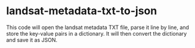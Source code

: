 # landsat-metadata-txt-to-json


This code will open the landsat metadata TXT file, parse it line by line, and store the key-value pairs in a dictionary. It will then convert the dictionary and save it as JSON. 

